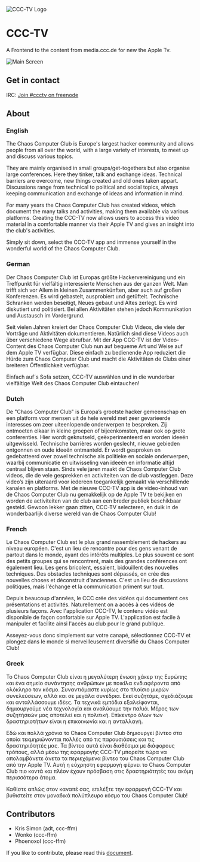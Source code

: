 ![CCC-TV Logo](./resources/graphics/winkekatze/pixels/appstore.png)

# CCC-TV #

A Frontend to the content from media.ccc.de for new the Apple Tv.

![Main Screen](./resources/graphics/AppStore/Images/Catalog.png)

## Get in contact ##

IRC: [Join #ccctv on freenode](http://webchat.freenode.net?randomnick=1&channels=%23ccctv&prompt=1)

## About ##

### English ###
The Chaos Computer Club is Europe's largest hacker community and allows people from all over the world, with a large variety of interests, to meet up
and discuss various topics.

They are mainly organised in small groups/get-togethers but also organise large conferences. Here they tinker, talk and exchange ideas. Technical barriers are
overcome, new things created and old ones taken appart. Discussions range from technical to political and social topics, always keeping communication and exchange of ideas and information in mind.

For many years the Chaos Computer Club has created videos, which document the many talks and activities, making them available via various platforms. 
Creating the CCC-TV now allows users to access this video material in a comfortable manner via their Apple TV and gives an insight into the club's activities.

Simply sit down, select the CCC-TV app and immense yourself in the wonderful world of the Chaos Computer Club.

### German
Der Chaos Computer Club ist Europas größte Hackervereinigung und ein Treffpunkt für vielfältig interessierte Menschen aus der ganzen Welt.
Man trifft sich vor Allem in kleinen Zusammenkünften, aber auch auf großen Konferenzen. Es wird gebastelt, ausprobiert und getüftelt. Technische Schranken werden beseitigt, Neues gebaut und Altes zerlegt.
Es wird diskutiert und politisiert. Bei allen Aktivitäten stehen jedoch Kommunikation und Austausch im Vordergrund.

Seit vielen Jahren kreiert der Chaos Computer Club Videos, die viele der Vorträge und Aktivitäten dokumentieren. Natürlich sind diese Videos auch über verschiedene Wege abrufbar.
Mit der App CCC-TV ist der Video-Content des Chaos Computer Club nun auf bequeme Art und Weise auf dem Apple TV verfügbar.
Diese einfach zu bedienende App reduziert die Hürde zum Chaos Computer Club und macht die Aktivitäten de Clubs einer breiteren Öffentlichkeit verfügbar.
 
Einfach auf´s Sofa setzen, CCC-TV auswählen und in die wunderbar vielfältige Welt des Chaos Computer Club eintauchen!

### Dutch
De "Chaos Computer Club" is Europaʼs grootste hacker gemeenschap en een
platform voor mensen uit de hele wereld met zeer gevarieerde interesses om zeer
uiteenlopende onderwerpen te bespreken. Zij ontmoeten elkaar in kleine groepen of
bijeenkomsten, maar ook op grote conferenties. Hier wordt geknutseld,
geëxperimenteerd en worden ideeën uitgewisseld. Technische barrières worden
geslecht, nieuwe gebieden ontgonnen en oude ideeën ontmanteld. Er wordt
gesproken en gedebatteerd over zowel technische als politieke en sociale
onderwerpen, waarbij communicatie en uitwisseling van ideeën en informatie altijd
centraal blijven staan.
Sinds vele jaren maakt de Chaos Computer Club videos, die de vele gesprekken en
activiteiten van de club vastleggen. Deze videoʼs zijn uiteraard voor iedereen
toegankelijk gemaakt via verschillende kanalen en platforms. Met de nieuwe CCC-TV
app is de video-inhoud van de Chaos Computer Club nu gemakkelijk op de Apple TV
te bekijken en worden de activiteiten van de club aan een breder publiek beschikbaar
gesteld.
Gewoon lekker gaan zitten, CCC-TV selecteren, en duik in de wonderbaarlijk diverse
wereld van de Chaos Computer Club!

### French
Le Chaos Computer Club est le plus grand rassemblement de hackers au
niveau européen. C'est un lieu de rencontre pour des gens venant de
partout dans le monde, ayant des intérêts multiples. Le plus souvent
ce sont des petits groupes qui se rencontrent, mais des grandes
conférences ont également lieu. Les gens bricolent, essaient,
bidouillent des nouvelles techniques. Des obstacles techniques sont
dépassés, on crée des nouvelles choses et déconstruit
d'anciennes. C'est un lieu de discussions politiques, mais l'échange
et la communication priment sur tout.

Depuis beaucoup d'années, le CCC crée des vidéos qui documentent ces
présentations et activités. Naturellement on a accès à ces vidéos de
plusieurs façons. Avec l'application CCC-TV, le contenu vidéo est
disponible de façon confortable sur Apple TV. L'application est facile
à manipuler et facilite ainsi l'accès au club pour le grand publique.

Asseyez-vous donc simplement sur votre canapé, sélectionnez CCC-TV et
plongez dans le monde si merveilleusement diversifié du Chaos Computer
Club!

### Greek 
Το Chaos Computer Club είναι η μεγαλύτερη ένωση χάκερ της Ευρώπης και ένα σημείο 
συνάντησης ανθρώπων με ποικίλα ενδιαφέροντα από ολόκληρο τον κόσμο. Συναντιόμαστε κυρίως 
στο πλαίσιο μικρών συνελεύσεων, αλλά και σε μεγάλα συνέδρια. Εκεί συζητάμε, σχεδιάζουμε 
και ανταλλάσσουμε ιδέες. Τα τεχνικά εμπόδια εξαλείφονται, δημιουργούμε νέα τεχνολογία και 
αναλύουμε την παλιά. Μέρος των συζητήσεών μας αποτελεί και η πολιτική. Επίκεντρο όλων των 
δραστηριοτήτων είναι η επικοινωνία και η ανταλλαγή.

Εδώ και πολλά χρόνια το Chaos Computer Club δημιουργεί βίντεο στα οποία τεκμηριώνονται 
πολλές από τις παρουσιάσεις και τις δραστηριότητές μας. Τα βίντεο αυτά είναι διαθέσιμα με 
διάφορους τρόπους, αλλά μέσω της εφαρμογής CCC-TV μπορείτε τώρα να απολαμβάνετε άνετα τα 
περιεχόμενα βίντεο του Chaos Computer Club από την Apple TV. Αυτή η εύχρηστη εφαρμογή 
φέρνει το Chaos Computer Club πιο κοντά και πλέον έχουν πρόσβαση στις δραστηριότητές του 
ακόμη περισσότερα άτομα.

Καθίστε απλώς στον καναπέ σας, επιλέξτε την εφαρμογή CCC-TV και βυθιστείτε στον 
μοναδικά πολύπλευρο κόσμο του Chaos Computer Club!


## Contributors ##

* Kris Simon (adt, ccc-ffm)
* Wonko (ccc-ffm)
* Phoenoxol (ccc-ffm)

If you like to contribute, please read this [document](./resources/contribute.md).
